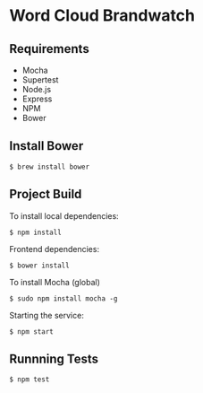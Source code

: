 # Word Cloud Brandwatch

## Requirements

 * Mocha
 * Supertest
 * Node.js
 * Express
 * NPM
 * Bower

## Install Bower

```
$ brew install bower
```

## Project Build

To install local dependencies:
```
$ npm install
```

Frontend dependencies:
```
$ bower install
```

To install Mocha (global)
```
$ sudo npm install mocha -g
```

Starting the service:
```
$ npm start
```

## Runnning Tests

```
$ npm test
```
